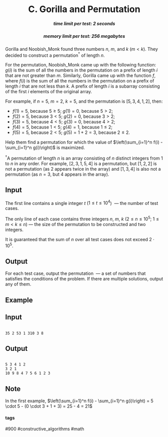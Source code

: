 <h1 style='text-align: center;'> C. Gorilla and Permutation</h1>

<h5 style='text-align: center;'>time limit per test: 2 seconds</h5>
<h5 style='text-align: center;'>memory limit per test: 256 megabytes</h5>

Gorilla and Noobish_Monk found three numbers $n$, $m$, and $k$ ($m < k$). They decided to construct a permutation$^{\dagger}$ of length $n$.

For the permutation, Noobish_Monk came up with the following function: $g(i)$ is the sum of all the numbers in the permutation on a prefix of length $i$ that are not greater than $m$. Similarly, Gorilla came up with the function $f$, where $f(i)$ is the sum of all the numbers in the permutation on a prefix of length $i$ that are not less than $k$. A prefix of length $i$ is a subarray consisting of the first $i$ elements of the original array.

For example, if $n = 5$, $m = 2$, $k = 5$, and the permutation is $[5, 3, 4, 1, 2]$, then:

* $f(1) = 5$, because $5 \ge 5$; $g(1) = 0$, because $5 > 2$;
* $f(2) = 5$, because $3 < 5$; $g(2) = 0$, because $3 > 2$;
* $f(3) = 5$, because $4 < 5$; $g(3) = 0$, because $4 > 2$;
* $f(4) = 5$, because $1 < 5$; $g(4) = 1$, because $1 \le 2$;
* $f(5) = 5$, because $2 < 5$; $g(5) = 1 + 2 = 3$, because $2 \le 2$.

Help them find a permutation for which the value of $\left(\sum_{i=1}^n f(i) - \sum_{i=1}^n g(i)\right)$ is maximized.

$^{\dagger}$A permutation of length $n$ is an array consisting of $n$ distinct integers from $1$ to $n$ in any order. For example, $[2,3,1,5,4]$ is a permutation, but $[1,2,2]$ is not a permutation (as $2$ appears twice in the array) and $[1,3,4]$ is also not a permutation (as $n=3$, but $4$ appears in the array).

## Input

The first line contains a single integer $t$ ($1 \le t \le 10^4$)  — the number of test cases.

The only line of each case contains three integers $n$, $m$, $k$ ($2\le n \le 10^5$; $1 \le m < k \le n$) — the size of the permutation to be constructed and two integers.

It is guaranteed that the sum of $n$ over all test cases does not exceed $2 \cdot 10^5$.

## Output

For each test case, output the permutation  — a set of numbers that satisfies the conditions of the problem. If there are multiple solutions, output any of them.

## Example

## Input


```

35 2 53 1 310 3 8
```
## Output


```

5 3 4 1 2
3 2 1
10 9 8 4 7 5 6 1 2 3
```
## Note

In the first example, $\left(\sum_{i=1}^n f(i) - \sum_{i=1}^n g(i)\right) = 5 \cdot 5 - (0 \cdot 3 + 1 + 3) = 25 - 4 = 21$



#### tags 

#900 #constructive_algorithms #math 
